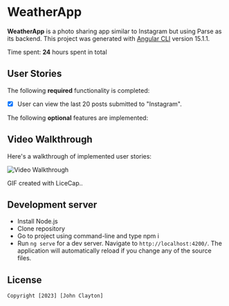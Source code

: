 # WeatherApp

**WeatherApp** is a photo sharing app similar to Instagram but using Parse as its backend.
This project was generated with [Angular CLI](https://github.com/angular/angular-cli) version 15.1.1.

Time spent: **24** hours spent in total

## User Stories

The following **required** functionality is completed:
- [x] User can view the last 20 posts submitted to "Instagram".

The following **optional** features are implemented:

## Video Walkthrough

Here's a walkthrough of implemented user stories:

<img src='weather_app.gif' title='Video Walkthrough' width='' alt='Video Walkthrough' />

GIF created with LiceCap..

## Development server
* Install Node.js
* Clone repository
* Go to project using command-line and type npm i
* Run `ng serve` for a dev server. Navigate to `http://localhost:4200/`. The application will automatically reload if you change any of the source files.

## License

    Copyright [2023] [John Clayton]

